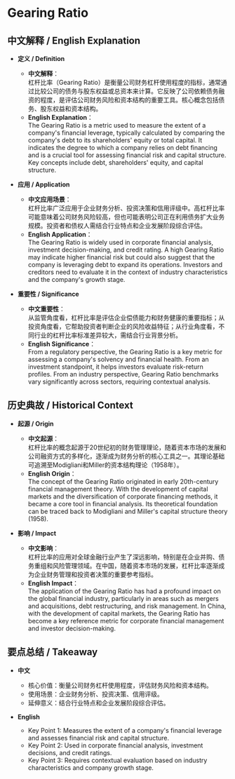 # Gearing Ratio

## 中文解释 / English Explanation

* **定义 / Definition**  
  - **中文解释**：  
    杠杆比率（Gearing Ratio）是衡量公司财务杠杆使用程度的指标，通常通过比较公司的债务与股东权益或总资本来计算。它反映了公司依赖债务融资的程度，是评估公司财务风险和资本结构的重要工具。核心概念包括债务、股东权益和资本结构。  
  - **English Explanation**：  
    The Gearing Ratio is a metric used to measure the extent of a company's financial leverage, typically calculated by comparing the company's debt to its shareholders' equity or total capital. It indicates the degree to which a company relies on debt financing and is a crucial tool for assessing financial risk and capital structure. Key concepts include debt, shareholders' equity, and capital structure.

* **应用 / Application**  
  - **中文应用场景**：  
    杠杆比率广泛应用于企业财务分析、投资决策和信用评级中。高杠杆比率可能意味着公司财务风险较高，但也可能表明公司正在利用债务扩大业务规模。投资者和债权人需结合行业特点和企业发展阶段综合评估。  
  - **English Application**：  
    The Gearing Ratio is widely used in corporate financial analysis, investment decision-making, and credit rating. A high Gearing Ratio may indicate higher financial risk but could also suggest that the company is leveraging debt to expand its operations. Investors and creditors need to evaluate it in the context of industry characteristics and the company's growth stage.

* **重要性 / Significance**  
  - **中文重要性**：  
    从监管角度看，杠杆比率是评估企业偿债能力和财务健康的重要指标；从投资角度看，它帮助投资者判断企业的风险收益特征；从行业角度看，不同行业的杠杆比率标准差异较大，需结合行业背景分析。  
  - **English Significance**：  
    From a regulatory perspective, the Gearing Ratio is a key metric for assessing a company's solvency and financial health. From an investment standpoint, it helps investors evaluate risk-return profiles. From an industry perspective, Gearing Ratio benchmarks vary significantly across sectors, requiring contextual analysis.

## 历史典故 / Historical Context

* **起源 / Origin**  
  - **中文起源**：  
    杠杆比率的概念起源于20世纪初的财务管理理论，随着资本市场的发展和公司融资方式的多样化，逐渐成为财务分析的核心工具之一。其理论基础可追溯至Modigliani和Miller的资本结构理论（1958年）。  
  - **English Origin**：  
    The concept of the Gearing Ratio originated in early 20th-century financial management theory. With the development of capital markets and the diversification of corporate financing methods, it became a core tool in financial analysis. Its theoretical foundation can be traced back to Modigliani and Miller's capital structure theory (1958).

* **影响 / Impact**  
  - **中文影响**：  
    杠杆比率的应用对全球金融行业产生了深远影响，特别是在企业并购、债务重组和风险管理领域。在中国，随着资本市场的发展，杠杆比率逐渐成为企业财务管理和投资者决策的重要参考指标。  
  - **English Impact**：  
    The application of the Gearing Ratio has had a profound impact on the global financial industry, particularly in areas such as mergers and acquisitions, debt restructuring, and risk management. In China, with the development of capital markets, the Gearing Ratio has become a key reference metric for corporate financial management and investor decision-making.

## 要点总结 / Takeaway

* **中文**  
  - 核心价值：衡量公司财务杠杆使用程度，评估财务风险和资本结构。  
  - 使用场景：企业财务分析、投资决策、信用评级。  
  - 延伸意义：结合行业特点和企业发展阶段综合评估。  

* **English**  
  - Key Point 1: Measures the extent of a company's financial leverage and assesses financial risk and capital structure.  
  - Key Point 2: Used in corporate financial analysis, investment decisions, and credit ratings.  
  - Key Point 3: Requires contextual evaluation based on industry characteristics and company growth stage.